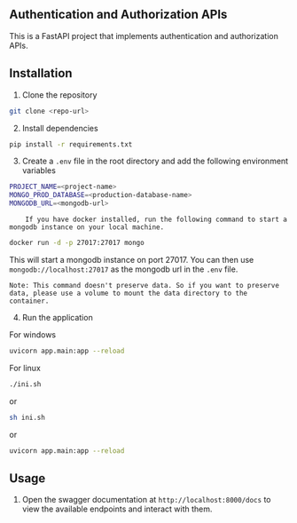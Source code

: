 ## Authentication and Authorization APIs

This is a FastAPI project that implements authentication and authorization APIs.

## Installation

1. Clone the repository

```bash
git clone <repo-url>
```

2. Install dependencies

```bash
pip install -r requirements.txt
```

3. Create a `.env` file in the root directory and add the following environment variables

```bash
PROJECT_NAME=<project-name>
MONGO_PROD_DATABASE=<production-database-name>
MONGODB_URL=<mongodb-url>
```

```Note: Please have a mongodb instance running on your local machine or provide a mongodb url to connect to a remote instance.
    If you have docker installed, run the following command to start a mongodb instance on your local machine.
```

```bash
docker run -d -p 27017:27017 mongo
``` 

This will start a mongodb instance on port 27017. You can then use `mongodb://localhost:27017` as the mongodb url in the `.env` file.

```Note: This command doesn't preserve data. So if you want to preserve data, please use a volume to mount the data directory to the container.```


4. Run the application

For windows

```bash
uvicorn app.main:app --reload
```

For linux

```bash
./ini.sh
```
or 
```bash
sh ini.sh
```
or 
```bash
uvicorn app.main:app --reload
```

## Usage

1. Open the swagger documentation at `http://localhost:8000/docs` to view the available endpoints and interact with them.


